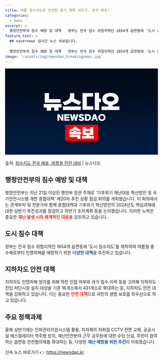 ```yaml
---
title: 여름 침수지도로 안전한 휴가 계획 세우기. 전국 배포!
categories:
  - News
excerpt: >
  행정안전부의 침수 예방 및 대책   정부는 전국 침수 위험지역인 1654개 읍면동에 '도시 침수지도'를 제작…
feature_text: >
  ## navernews 실시간 뉴스 속보입니다.

  행정안전부의 침수 예방 및 대책   정부는 전국 침수 위험지역인 1654개 읍면동에 '도시 침수지도'를 제작…
image: '/assets/img/newsdao_breakingnews.jpg'
---
```


![뉴스다오 속보](/assets/img/newsdao_breakingnews.jpg)

<p>출처: <a href="https://newsdao.kr/4365" rel="dofollow">침수지도 전국 배포, 여름철 안전 대비</a> | 뉴스다오</p>

<h2 data-ke-size="size26">행정안전부의 침수 예방 및 대책</h2>
<p data-ke-size="size16">행정안전부는 지난 21일 이상민 행안부 장관 주재로 '기후위기 재난대응 혁신방안 및 국가안전시스템 개편 종합대책' 제20차 추진 상황 점검 회의를 개최했습니다. 이 회의에서는 관계부처 및 전문가와 함께 종합대책과 기후위기 혁신방안의 2024년도 핵심과제에 대한 상반기 추진성과를 점검하고 하반기 조치계획 등을 논의했습니다. 이러한 노력은 중요한 <b><span style="color: #ee2323;">재난 발생 시의 체계적인 대응</span></b>을 강조하고 있습니다.</p>

<h2 data-ke-size="size26">도시 침수 대책</h2>
<p data-ke-size="size16">정부는 전국 침수 위험지역인 1654개 읍면동에 '도시 침수지도'를 제작하여 여름철 풍수해로부터 인명피해를 예방하기 위한 <b><span style="color: #1a5490;">다양한 대책</span></b>을 추진하고 있습니다.</p>

<h2 data-ke-size="size26">지하차도 안전 대책</h2>
<p data-ke-size="size16">지하차도 인명피해 방지를 위해 하천 인접 여부와 과거 침수 이력 등을 고려해 지하차도 진입 차단시설 설치 대상을 기존 16개소에서 431개소로 확대하는 등, 지하차도 안전 대책을 강화하고 있습니다. 이는 중요한 <b><span style="color: #ee2323;">안전 대책</span></b>으로 국민의 생명 보호를 최우선으로 하고 있습니다.</p>

<h2 data-ke-size="size26">주요 정책과제</h2>
<p data-ke-size="size16">올해 상반기에는 인파관리지원시스템 활용, 지자체의 저화질 CCTV 전면 교체, 공공시설 에스컬레이터 역주행 방지, 재난안전분야 근무 공무원에 대한 수당 신설, 주민이 참여하는 읍면동 안전협의체를 확대하는 등, 다양한 <b><span style="color: #1a5490;">재난 예방을 위한 추진</span></b>이 이뤄졌습니다.</p>
 

신속 뉴스 바로가기 👉 <a href="https://newsdao.kr" rel="dofollow">https://newsdao.kr</a>


